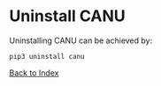 # Uninstall CANU

Uninstalling CANU can be achieved by: 

```
pip3 uninstall canu
```

[Back to Index](../index.md)
